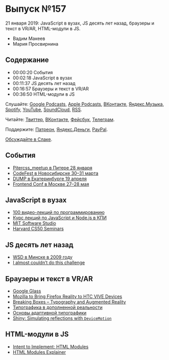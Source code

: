 # Выпуск №157

21 января 2019: JavaScript в вузах, JS десять лет назад, браузеры и текст в VR/AR, HTML-модули в JS.

- Вадим Макеев
- Мария Просвирнина

## Содержание

- 00:00:20 События
- 00:02:18 JavaScript в вузах
- 00:11:37 JS десять лет назад
- 00:16:57 Браузеры и текст в VR/AR
- 00:36:50 HTML-модули в JS

Слушайте: [Google Podcasts](https://podcasts.google.com/?feed=aHR0cHM6Ly93ZWItc3RhbmRhcmRzLnJ1L3BvZGNhc3QvZmVlZC8), [Apple Podcasts](https://podcasts.apple.com/podcast/id1080500016), [ВКонтакте](https://vk.com/podcasts-32017543), [Яндекс.Музыка](https://music.yandex.ru/album/6245956), [Spotify](https://open.spotify.com/show/3rzAcADjpBpXt73L0epTjV), [YouTube](https://www.youtube.com/playlist?list=PLMBnwIwFEFHcwuevhsNXkFTcadeX5R1Go), [SoundCloud](https://soundcloud.com/web-standards), [RSS](https://web-standards.ru/podcast/feed/).

Читайте: [Твиттер](https://twitter.com/webstandards_ru), [ВКонтакте](https://vk.com/webstandards_ru), [Фейсбук](https://www.facebook.com/webstandardsru), [Телеграм](https://t.me/webstandards_ru).

Поддержите: [Патреон](https://www.patreon.com/webstandards_ru), [Яндекс.Деньги](https://money.yandex.ru/to/41001119329753), [PayPal](https://www.paypal.me/pepelsbey).

[Обсуждайте в Слаке](http://slack.web-standards.ru/).

## События

- [Pitercss_meetup в Питере 28 января](https://medium.com/p/5e29b5376f0c)
- [CodeFest в Новосибирске 30–31 марта](https://2019.codefest.ru/)
- [DUMP в Екатеринбурге 19 апреля](https://dump-conf.ru/)
- [Frontend Conf в Москве 27–28 мая](https://frontendconf.ru/)

## JavaScript в вузах

- [100 видео-лекций по программированию](https://habr.com/post/427799/)
- [Курс лекций по JavaScript и Node.js в КПИ](https://habr.com/post/434686/)
- [MIT Software Studio](https://ocw.mit.edu/courses/electrical-engineering-and-computer-science/6-170-software-studio-spring-2013/lecture-notes/)
- [Harvard CS50 Seminars](https://cs50.harvard.edu/college/seminars/)

## JS десять лет назад

- [WSD в Минске в 2009 году](https://wsd.events/2009/11/28/)
- [I almost couldn’t do this challenge](https://twitter.com/revelcw/status/1086282428354826240)

## Браузеры и текст в VR/AR

- [Google Glass](https://x.company/glass/)
- [Mozilla to Bring Firefox Reality to HTC VIVE Devices](https://blog.mozilla.org/blog/2019/01/08/mozilla-announces-deal-to-bring-firefox-reality-to-htc-vive-devices/)
- [Breaking Boxes – Typography and Augmented Reality](http://www.aetherpoint.com/blogpost/breaking-boxes-typography-and-augmented-reality/)
- [Типографика в дополненной реальности](https://vc.ru/design/54706-tipografika-v-dopolnennoy-realnosti-sdelat-shrift-bolee-chitaemym-pod-raznym-uglom-obzora)
- [Основы адаптивной типографики](https://web-standards.ru/articles/responsive-typography/)
- [Shiny: Simulating reflections with `DeviceMotion`](https://pqina.nl/shiny/)

## HTML-модули в JS

- [Intent to Implement: HTML Modules](https://groups.google.com/a/chromium.org/d/msg/blink-dev/ewfRSdqcOd8/w_Fr6rJ3DQAJ)
- [HTML Modules Explainer](https://github.com/MicrosoftEdge/MSEdgeExplainers/blob/master/HTMLModules/explainer.md)
